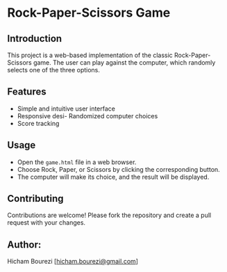# Rock-Paper-Scissors Game

## Introduction
This project is a web-based implementation of the classic Rock-Paper-Scissors game. The user can play against the computer, which randomly selects one of the three options.

## Features
- Simple and intuitive user interface
- Responsive desi- Randomized computer choices
- Score tracking

## Usage
- Open the `game.html` file in a web browser.
- Choose Rock, Paper, or Scissors by clicking the corresponding button.
- The computer will make its choice, and the result will be displayed.

## Contributing
Contributions are welcome! Please fork the repository and create a pull request with your changes.

## Author:
Hicham Bourezi [hicham.bourezi@gmail.com]
